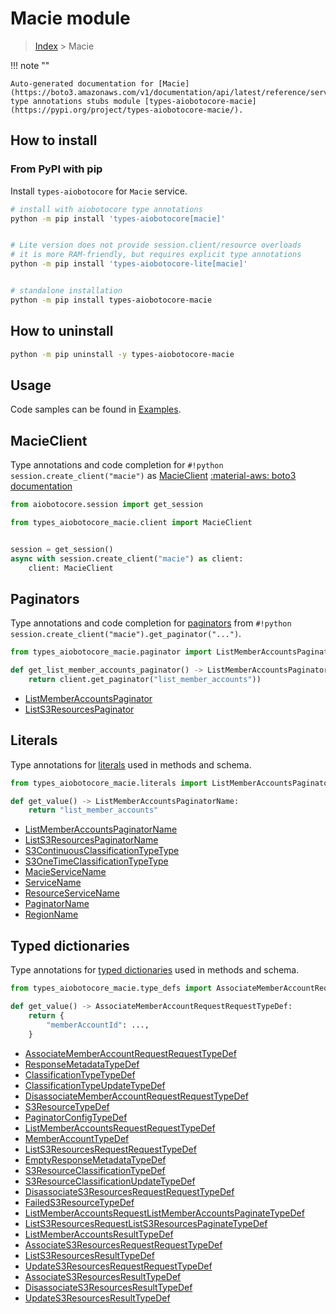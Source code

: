 # Macie module

> [Index](../README.md) > Macie


!!! note ""

    Auto-generated documentation for [Macie](https://boto3.amazonaws.com/v1/documentation/api/latest/reference/services/macie.html#Macie)
    type annotations stubs module [types-aiobotocore-macie](https://pypi.org/project/types-aiobotocore-macie/).

## How to install



### From PyPI with pip

Install `types-aiobotocore` for `Macie` service.

```bash
# install with aiobotocore type annotations
python -m pip install 'types-aiobotocore[macie]'


# Lite version does not provide session.client/resource overloads
# it is more RAM-friendly, but requires explicit type annotations
python -m pip install 'types-aiobotocore-lite[macie]'


# standalone installation
python -m pip install types-aiobotocore-macie
```



## How to uninstall

```bash
python -m pip uninstall -y types-aiobotocore-macie
```

## Usage

Code samples can be found in [Examples](./usage.md).

## MacieClient

Type annotations and code completion for  `#!python session.create_client("macie")` as [MacieClient](./client.md)
[:material-aws: boto3 documentation](https://boto3.amazonaws.com/v1/documentation/api/latest/reference/services/macie.html#Macie.Client)

```python title="Usage example"
from aiobotocore.session import get_session

from types_aiobotocore_macie.client import MacieClient


session = get_session()
async with session.create_client("macie") as client:
    client: MacieClient
```


## Paginators

Type annotations and code completion for
[paginators](./paginators.md)
from `#!python session.create_client("macie").get_paginator("...")`.

```python title="Usage example"
from types_aiobotocore_macie.paginator import ListMemberAccountsPaginator

def get_list_member_accounts_paginator() -> ListMemberAccountsPaginator:
    return client.get_paginator("list_member_accounts"))
```

- [ListMemberAccountsPaginator](./paginators.md#listmemberaccountspaginator)
- [ListS3ResourcesPaginator](./paginators.md#lists3resourcespaginator)








## Literals

Type annotations for [literals](./literals.md) used in methods and schema.

```python title="Usage example"
from types_aiobotocore_macie.literals import ListMemberAccountsPaginatorName

def get_value() -> ListMemberAccountsPaginatorName:
    return "list_member_accounts"
```

- [ListMemberAccountsPaginatorName](./literals.md#listmemberaccountspaginatorname)
- [ListS3ResourcesPaginatorName](./literals.md#lists3resourcespaginatorname)
- [S3ContinuousClassificationTypeType](./literals.md#s3continuousclassificationtypetype)
- [S3OneTimeClassificationTypeType](./literals.md#s3onetimeclassificationtypetype)
- [MacieServiceName](./literals.md#macieservicename)
- [ServiceName](./literals.md#servicename)
- [ResourceServiceName](./literals.md#resourceservicename)
- [PaginatorName](./literals.md#paginatorname)
- [RegionName](./literals.md#regionname)




## Typed dictionaries

Type annotations for [typed dictionaries](./type_defs.md) used in methods and schema.

```python title="Usage example"
from types_aiobotocore_macie.type_defs import AssociateMemberAccountRequestRequestTypeDef

def get_value() -> AssociateMemberAccountRequestRequestTypeDef:
    return {
        "memberAccountId": ...,
    }
```

- [AssociateMemberAccountRequestRequestTypeDef](./type_defs.md#associatememberaccountrequestrequesttypedef)
- [ResponseMetadataTypeDef](./type_defs.md#responsemetadatatypedef)
- [ClassificationTypeTypeDef](./type_defs.md#classificationtypetypedef)
- [ClassificationTypeUpdateTypeDef](./type_defs.md#classificationtypeupdatetypedef)
- [DisassociateMemberAccountRequestRequestTypeDef](./type_defs.md#disassociatememberaccountrequestrequesttypedef)
- [S3ResourceTypeDef](./type_defs.md#s3resourcetypedef)
- [PaginatorConfigTypeDef](./type_defs.md#paginatorconfigtypedef)
- [ListMemberAccountsRequestRequestTypeDef](./type_defs.md#listmemberaccountsrequestrequesttypedef)
- [MemberAccountTypeDef](./type_defs.md#memberaccounttypedef)
- [ListS3ResourcesRequestRequestTypeDef](./type_defs.md#lists3resourcesrequestrequesttypedef)
- [EmptyResponseMetadataTypeDef](./type_defs.md#emptyresponsemetadatatypedef)
- [S3ResourceClassificationTypeDef](./type_defs.md#s3resourceclassificationtypedef)
- [S3ResourceClassificationUpdateTypeDef](./type_defs.md#s3resourceclassificationupdatetypedef)
- [DisassociateS3ResourcesRequestRequestTypeDef](./type_defs.md#disassociates3resourcesrequestrequesttypedef)
- [FailedS3ResourceTypeDef](./type_defs.md#faileds3resourcetypedef)
- [ListMemberAccountsRequestListMemberAccountsPaginateTypeDef](./type_defs.md#listmemberaccountsrequestlistmemberaccountspaginatetypedef)
- [ListS3ResourcesRequestListS3ResourcesPaginateTypeDef](./type_defs.md#lists3resourcesrequestlists3resourcespaginatetypedef)
- [ListMemberAccountsResultTypeDef](./type_defs.md#listmemberaccountsresulttypedef)
- [AssociateS3ResourcesRequestRequestTypeDef](./type_defs.md#associates3resourcesrequestrequesttypedef)
- [ListS3ResourcesResultTypeDef](./type_defs.md#lists3resourcesresulttypedef)
- [UpdateS3ResourcesRequestRequestTypeDef](./type_defs.md#updates3resourcesrequestrequesttypedef)
- [AssociateS3ResourcesResultTypeDef](./type_defs.md#associates3resourcesresulttypedef)
- [DisassociateS3ResourcesResultTypeDef](./type_defs.md#disassociates3resourcesresulttypedef)
- [UpdateS3ResourcesResultTypeDef](./type_defs.md#updates3resourcesresulttypedef)

